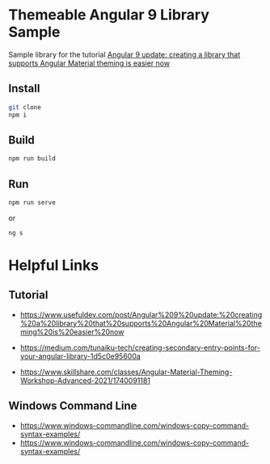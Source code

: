 # Themeable Angular 9 Library Sample

Sample library for the tutorial [Angular 9 update: creating a library that supports Angular Material theming is easier now](https://www.usefuldev.com/post/Angular%209%20update:%20creating%20a%20library%20that%20supports%20Angular%20Material%20theming%20is%20easier%20now)

## Install

```bash
git clone
npm i
```

## Build

```bash
npm run build
```

## Run

```bash
npm run serve
```

or

```bash
ng s
```

# Helpful Links

## Tutorial

- https://www.usefuldev.com/post/Angular%209%20update:%20creating%20a%20library%20that%20supports%20Angular%20Material%20theming%20is%20easier%20now

- https://medium.com/tunaiku-tech/creating-secondary-entry-points-for-your-angular-library-1d5c0e95600a

- https://www.skillshare.com/classes/Angular-Material-Theming-Workshop-Advanced-2021/1740091181

## Windows Command Line

- https://www.windows-commandline.com/windows-copy-command-syntax-examples/
- https://www.windows-commandline.com/windows-copy-command-syntax-examples/
